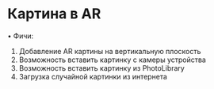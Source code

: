 # Картина в AR

• Фичи: 
1. Добавление AR картины на вертикальную плоскость 
2. Возможность вставить картинку с камеры устройства
3. Возможность вставить картинку из PhotoLibrary
4. Загрузка случайной картинки из интернета  
